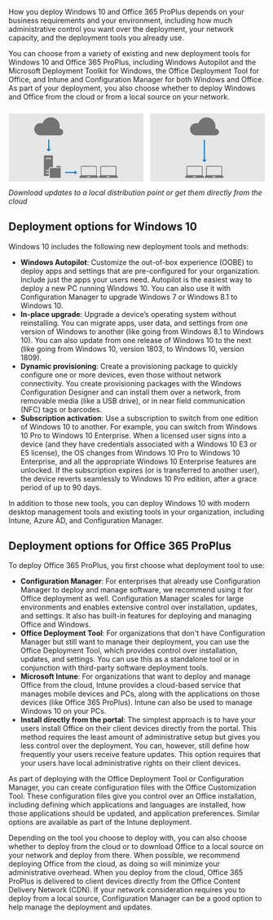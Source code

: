 How you deploy Windows 10 and Office 365 ProPlus depends on your business requirements and your environment, including how much administrative control you want over the deployment, your network capacity, and the deployment tools you already use. 

You can choose from a variety of existing and new deployment tools for Windows 10 and Office 365 ProPlus, including Windows Autopilot and the Microsoft Deployment Toolkit for Windows, the Office Deployment Tool for Office, and Intune and Configuration Manager for both Windows and Office. As part of your deployment, you also choose whether to deploy Windows and Office from the cloud or from a local source on your network. 

![Deploy from a local source or from the cloud](../media/deploy-from-local-or-cloud.png)
*Download updates to a local distribution point or get them directly from the cloud* 

## Deployment options for Windows 10 

Windows 10 includes the following new deployment tools and methods:

- **Windows Autopilot**: Customize the out-of-box experience (OOBE) to deploy apps and settings that are pre-configured for your organization. Include just the apps your users need. Autopilot is the easiest way to deploy a new PC running Windows 10. You can also use it with Configuration Manager to upgrade Windows 7 or Windows 8.1 to Windows 10. 
- **In-place upgrade**: Upgrade a device’s operating system without reinstalling. You can migrate apps, user data, and settings from one version of Windows to another (like going from Windows 8.1 to Windows 10). You can also update from one release of Windows 10 to the next (like going from Windows 10, version 1803, to Windows 10, version 1809).
- **Dynamic provisioning**: Create a provisioning package to quickly configure one or more devices, even those without network connectivity. You create provisioning packages with the Windows Configuration Designer and can install them over a network, from removable media (like a USB drive), or in near field communication (NFC) tags or barcodes. 
- **Subscription activation**: Use a subscription to switch from one edition of Windows 10 to another. For example, you can switch from Windows 10 Pro to Windows 10 Enterprise. When a licensed user signs into a device (and they have credentials associated with a Windows 10 E3 or E5 license), the OS changes from Windows 10 Pro to Windows 10 Enterprise, and all the appropriate Windows 10 Enterprise features are unlocked. If the subscription expires (or is transferred to another user), the device reverts seamlessly to Windows 10 Pro edition, after a grace period of up to 90 days. 

In addition to those new tools, you can deploy Windows 10 with modern desktop management tools and existing tools in your organization, including Intune, Azure AD, and Configuration Manager. 

## Deployment options for Office 365 ProPlus 

To deploy Office 365 ProPlus, you first choose what deployment tool to use: 

- **Configuration Manager**: For enterprises that already use Configuration Manager to deploy and manage software, we recommend using it for Office deployment as well. Configuration Manager scales for large environments and  enables extensive control over installation, updates, and settings. It also has built-in features for deploying and managing Office and Windows. 
- **Office Deployment Tool**: For organizations that don't have Configuration Manager but still want to manage their deployment, you can use the Office Deployment Tool, which provides control over installation, updates, and settings. You can use this as a standalone tool or in conjunction with third-party software deployment tools. 
- **Microsoft Intune**: For organizations that want to deploy and manage Office from the cloud, Intune provides a cloud-based service that manages mobile devices and PCs, along with the applications on those devices (like Office 365 ProPlus). Intune can also be used to manage Windows 10 
on your PCs. 
- **Install directly from the portal**: The simplest approach is to have your users install Office on their client devices directly from the portal. This method requires the least amount of administrative setup but gives you less control over the deployment. You can, however, still define how frequently your users receive feature updates. This option requires that your users have local administrative rights on their client devices. 

As part of deploying with the Office Deployment Tool or Configuration Manager, you can create configuration files with the Office Customization Tool. These configuration files give you control over an Office installation, including defining which applications and languages are installed, how those applications should be updated, and application preferences. Similar options are available as part of the Intune deployment. 

Depending on the tool you choose to deploy with, you can also choose whether to deploy from the cloud or to download Office to a local source on your network and deploy from there. When possible, we recommend deploying Office from the cloud, as doing so will minimize your administrative overhead. When you deploy from the cloud, Office 365 ProPlus is delivered to client devices directly from the Office Content Delivery Network (CDN). If your network consideration requires you to deploy from a local source, Configuration Manager can be a good option to help manage the deployment and updates. 